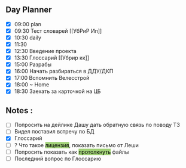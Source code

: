## Day Planner
- [x] 09:00 plan
- [x] 09:30 Тест словарей [[УбРиР Ип]]
- [x] 10:30 daily 
- [x] 11:30 
- [x] 12:30 Введение проекта 
- [x] 13:30 Глоссарий [[Убрир кк]]
- [x] 15:00 Разрабы 
- [x] 16:00 Начать разбираться в ДДУ/ДКП 
- [x] 17:00 Вспомнить Велесстрой 
- [x] 18:00 ~ Home 
- [x] 18:30 Заехать за карточкой на ЦБ 

## Notes : 
- [ ] Попросить на дейлике Дашу дать обратную связь  по поводу ТЗ 
- [ ] Видел поставил встречу по БД 
- [x] Глоссарий 
- [ ] ? Что такое <mark style="background: #A2D278;">лицензия</mark>, показать письмо от Леши 
- [ ] Попросить показать как <mark style="background: #A2D278;">протолкнуть</mark> файлы 
- [ ] Последний вопрос по Глоссарию 